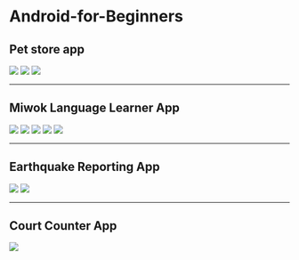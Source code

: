# Android-for-Beginners
## Pet store app
![](/DataStorage/ud845-Pets-lesson-four/1.jpeg)
![](/DataStorage/ud845-Pets-lesson-four/2.jpeg)
![](/DataStorage/ud845-Pets-lesson-four/3.jpeg)
<hr>

## Miwok Language Learner App
![](/MultipleScreenApps/ud839_Miwok-Starter-code/1.jpeg)
![](/MultipleScreenApps/ud839_Miwok-Starter-code/2.jpeg)
![](/MultipleScreenApps/ud839_Miwok-Starter-code/3.jpeg)
![](/MultipleScreenApps/ud839_Miwok-Starter-code/4.jpeg)
![](/MultipleScreenApps/ud839_Miwok-Starter-code/5.jpeg)
<hr>

## Earthquake Reporting App
![](/Networking/ud843-QuakeReport-starting-point/1.jpeg)
![](/Networking/ud843-QuakeReport-starting-point/2.jpeg)
<hr>

## Court Counter App
![](/UI/CourtCounter/1.jpeg)
